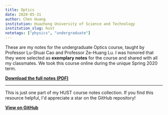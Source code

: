 ```yaml
---
title: Optics
date: 2020-05-31
author: Chen Huang
institution: Huazhong University of Science and Technology
institution_slug: hust
notetags: ["physics", "undergraduate"]
---
```


These are my notes for the undergraduate Optics course, taught by Professor Lu-Shuai Cao and Professor Ze-Huang Lu. I was honored that they were selected as **exemplary notes** for the course and shared with all my classmates. We took this course online during the unique Spring 2020 term.

[**Download the full notes (PDF)**](/notes/optics/pdf/optics.pdf)

---

This is just one part of my HUST course notes collection. If you find this resource helpful, I'd appreciate a star on the GitHub repository!

[**View on GitHub**](https://github.com/chenx820/HUST-course-notes)
